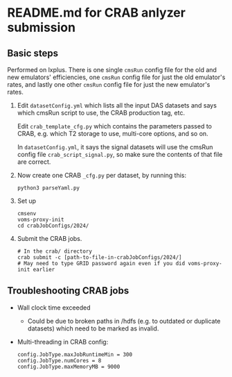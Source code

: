 # README.md for CRAB anlyzer submission

## Basic steps
Performed on lxplus. There is one single `cmsRun` config file for the old and new emulators' efficiencies, one `cmsRun` config file for just the old emulator's rates, and lastly 
one other `cmsRun` config file for just the new emulator's rates.

1. Edit `datasetConfig.yml` which lists all the input DAS datasets and says
   which cmsRun script to use, the CRAB production tag, etc.

   Edit `crab_template_cfg.py` which contains the parameters passed to CRAB, e.g.
   which T2 storage to use, multi-core options, and so on.

   In `datasetConfig.yml`, it says the signal datasets will use the cmsRun config file `crab_script_signal.py`, so make sure the contents of that file are correct.
2. Now create one CRAB `_cfg.py` per dataset, by running this:
   ```
   python3 parseYaml.py
   ```
3. Set up
   ```
   cmsenv
   voms-proxy-init
   cd crabJobConfigs/2024/
   ```
4. Submit the CRAB jobs.
   ``` 
   # In the crab/ directory
   crab submit -c [path-to-file-in-crabJobConfigs/2024/]
   # May need to type GRID password again even if you did voms-proxy-init earlier
   ```

## Troubleshooting CRAB jobs

* Wall clock time exceeded
  * Could be due to broken paths in /hdfs (e.g. to outdated or duplicate datasets) which
    need to be marked as invalid.

* Multi-threading in CRAB config:
  ```
  config.JobType.maxJobRuntimeMin = 300
  config.JobType.numCores = 8
  config.JobType.maxMemoryMB = 9000
  ```